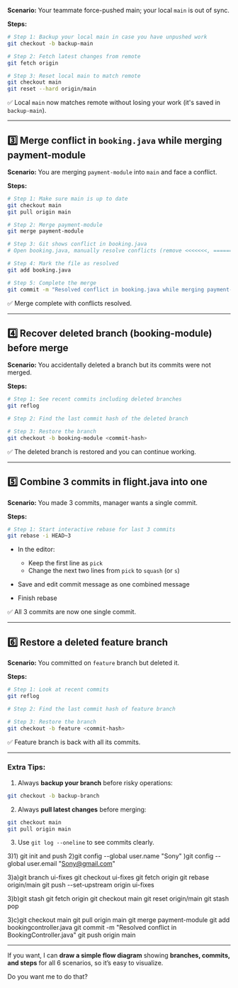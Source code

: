 **Scenario:** Your teammate force-pushed main; your local `main` is out of sync.

**Steps:**

```bash
# Step 1: Backup your local main in case you have unpushed work
git checkout -b backup-main

# Step 2: Fetch latest changes from remote
git fetch origin

# Step 3: Reset local main to match remote
git checkout main
git reset --hard origin/main
```

✅ Local `main` now matches remote without losing your work (it's saved in `backup-main`).

---

## **3️⃣ Merge conflict in `booking.java` while merging payment-module**

**Scenario:** You are merging `payment-module` into `main` and face a conflict.

**Steps:**

```bash
# Step 1: Make sure main is up to date
git checkout main
git pull origin main

# Step 2: Merge payment-module
git merge payment-module

# Step 3: Git shows conflict in booking.java
# Open booking.java, manually resolve conflicts (remove <<<<<<<, =======, >>>>>>> markers)

# Step 4: Mark the file as resolved
git add booking.java

# Step 5: Complete the merge
git commit -m "Resolved conflict in booking.java while merging payment-module"
```

✅ Merge complete with conflicts resolved.

---

## **4️⃣ Recover deleted branch (booking-module) before merge**

**Scenario:** You accidentally deleted a branch but its commits were not merged.

**Steps:**

```bash
# Step 1: See recent commits including deleted branches
git reflog

# Step 2: Find the last commit hash of the deleted branch

# Step 3: Restore the branch
git checkout -b booking-module <commit-hash>
```

✅ The deleted branch is restored and you can continue working.

---

## **5️⃣ Combine 3 commits in flight.java into one**

**Scenario:** You made 3 commits, manager wants a single commit.

**Steps:**

```bash
# Step 1: Start interactive rebase for last 3 commits
git rebase -i HEAD~3
```

* In the editor:

  * Keep the first line as `pick`
  * Change the next two lines from `pick` to `squash` (or `s`)
* Save and edit commit message as one combined message
* Finish rebase

✅ All 3 commits are now one single commit.

---

## **6️⃣ Restore a deleted feature branch**

**Scenario:** You committed on `feature` branch but deleted it.

**Steps:**

```bash
# Step 1: Look at recent commits
git reflog

# Step 2: Find the last commit hash of feature branch

# Step 3: Restore the branch
git checkout -b feature <commit-hash>
```

✅ Feature branch is back with all its commits.

---

### **Extra Tips:**

1. Always **backup your branch** before risky operations:

```bash
git checkout -b backup-branch
```

2. Always **pull latest changes** before merging:

```bash
git checkout main
git pull origin main
```

3. Use `git log --oneline` to see commits clearly.






3)1) git init and push
2)git config --global user.name "Sony"
)git config --global user.email "Sony@gmail.com"




3)a)git branch ui-fixes
git checkout ui-fixes
git fetch origin
git rebase origin/main
git push --set-upstream origin ui-fixes

3)b)git stash
git fetch origin
git checkout main
git reset origin/main
git stash pop


3)c)git checkout main
git pull origin main
git merge payment-module
git add bookingcontroller.java
git commit -m "Resolved conflict in BookingController.java"
git push origin main

---

If you want, I can **draw a simple flow diagram** showing **branches, commits, and steps** for all 6 scenarios, so it’s easy to visualize.

Do you want me to do that?
